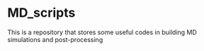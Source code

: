 # MD_scripts
This is a repository that stores some useful codes in building MD simulations and post-processing
